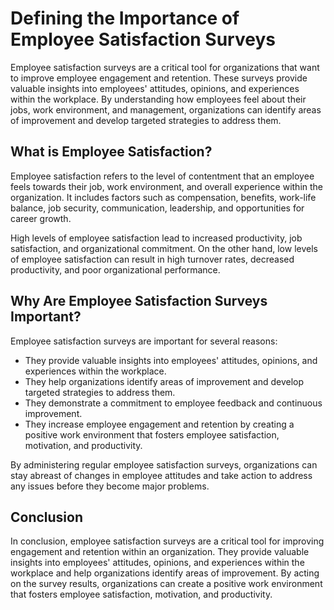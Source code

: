 # Defining the Importance of Employee Satisfaction Surveys

Employee satisfaction surveys are a critical tool for organizations that want to improve employee engagement and retention. These surveys provide valuable insights into employees' attitudes, opinions, and experiences within the workplace. By understanding how employees feel about their jobs, work environment, and management, organizations can identify areas of improvement and develop targeted strategies to address them.

What is Employee Satisfaction?
------------------------------

Employee satisfaction refers to the level of contentment that an employee feels towards their job, work environment, and overall experience within the organization. It includes factors such as compensation, benefits, work-life balance, job security, communication, leadership, and opportunities for career growth.

High levels of employee satisfaction lead to increased productivity, job satisfaction, and organizational commitment. On the other hand, low levels of employee satisfaction can result in high turnover rates, decreased productivity, and poor organizational performance.

Why Are Employee Satisfaction Surveys Important?
------------------------------------------------

Employee satisfaction surveys are important for several reasons:

* They provide valuable insights into employees' attitudes, opinions, and experiences within the workplace.
* They help organizations identify areas of improvement and develop targeted strategies to address them.
* They demonstrate a commitment to employee feedback and continuous improvement.
* They increase employee engagement and retention by creating a positive work environment that fosters employee satisfaction, motivation, and productivity.

By administering regular employee satisfaction surveys, organizations can stay abreast of changes in employee attitudes and take action to address any issues before they become major problems.

Conclusion
----------

In conclusion, employee satisfaction surveys are a critical tool for improving engagement and retention within an organization. They provide valuable insights into employees' attitudes, opinions, and experiences within the workplace and help organizations identify areas of improvement. By acting on the survey results, organizations can create a positive work environment that fosters employee satisfaction, motivation, and productivity.
